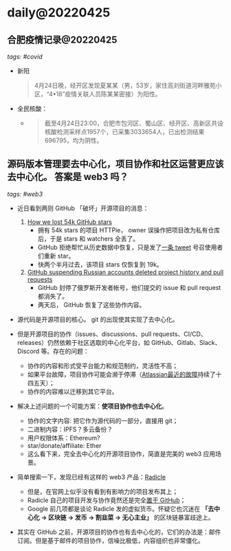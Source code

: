 # daily@20220425

## 合肥疫情记录@20220425
_tags: #covid_
- 新阳
  > 4月24日晚，经开区发现夏某某（男，53岁，家住高刘街道河畔雅苑小区，“4•18”疫情关联人员陈某某密接）为阳性。
- 全民核酸：
  - > 截至4月24日23:00，合肥市包河区、蜀山区、经开区、高新区共设核酸检测采样点1957个，已采集3033654人，已出检测结果696795，均为阴性。


## 源码版本管理要去中心化，项目协作和社区运营更应该去中心化。 答案是 web3 吗？
_tags: #web3_

- 近日看到两则 GitHub 「破坏」开源项目的消息：
  1. [How we lost 54k GitHub stars](https://httpie.io/blog/stardust)
       - 拥有 54k stars 的项目 HTTPie， owner 误操作把项目改为私有仓库后，于是 stars 和 watchers 全丢了。
       - GitHub 拒绝帮忙从历史数据中恢复，只是发了[一条 tweet](https://twitter.com/github/status/1493329046708670475) 号召使用者们重新 star。
       - 快两个半月过去，该项目 stars 仅恢复到 19k。
  2. [GitHub suspending Russian accounts deleted project history and pull requests](https://www.jessesquires.com/blog/2022/04/19/github-suspending-russian-accounts/)
      - GitHub 封停了俄罗斯开发者帐号，他们提交的 issue 和 pull request 都消失了。
      - 两天后， GitHub 恢复了这些协作内容。

- 源代码是开源项目的核心。 git 的出现使其实现了去中心化。
- 但是开源项目的协作（issues、discussions、pull requests、CI/CD、releases）仍然依赖于社区选取的中心化平台，如 GitHub、Gitlab、Slack、Discord 等。存在的问题：
  - 协作的内容和形式受平台能力和规范制约，灵活性不高；
  - 如果平台故障，项目协作可能会濒于停滞（[Atlassian最近的故障](https://newsletter.pragmaticengineer.com/p/scoop-atlassian?s=r)持续了十四五天）；
  - 协作的内容难以迁移到其它平台。
- 解决上述问题的一个可能方案：**使项目协作也去中心化**。
  - 协作的文字内容: 把它作为源代码的一部分，直接用 git；
  - 二进制内容：IPFS？多云备份？
  - 用户权限体系：Ethereum?
  - star/donate/affiliate: Ether
  - 这么看下来，完全去中心化的开源项目协作，简直是完美的 web3 应用场景。
- 简单搜索一下，发现已经有这样的 web3 产品：[Radicle](https://radicle.xyz/)
  - 但是，在官网上似乎没有看到有影响力的项目发布其上；
  - Radicle 自己的项目开发与协作竟然还是完全[置于 GitHub](https://github.com/radicle-dev)；
  - Google 前几项都是谈论 Radicle 发的虚拟货币。怀疑它也沉迷在 **「去中心化 → 区块链 → 发币 → 割韭菜 → 无心主业」** 的区块链暴富歧途上。
- 其实在 GitHub 之前，开源项目的协作也有去中心化的，它们的办法是：邮件订阅。但是基于邮件的项目协作，信噪比极低，内容组织也非常僵化。
